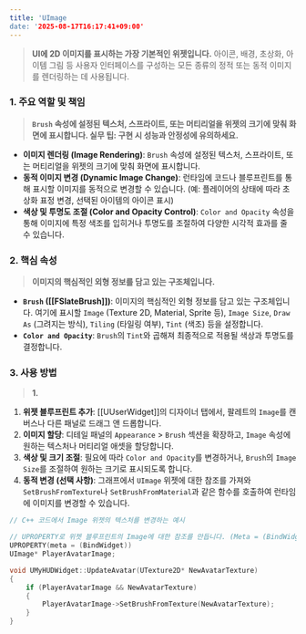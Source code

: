 ```yaml
---
title: 'UImage
date: '2025-08-17T16:17:41+09:00'
---
```



> **UI에 2D 이미지를 표시하는 가장 기본적인 위젯입니다.** 아이콘, 배경, 초상화, 아이템 그림 등 사용자 인터페이스를 구성하는 모든 종류의 정적 또는 동적 이미지를 렌더링하는 데 사용됩니다.

### **1. 주요 역할 및 책임**
> **`Brush` 속성에 설정된 텍스처, 스프라이트, 또는 머티리얼을 위젯의 크기에 맞춰 화면에 표시합니다. 실무 팁: 구현 시 성능과 안정성에 유의하세요.**
* **이미지 렌더링 (Image Rendering)**:
	`Brush` 속성에 설정된 텍스처, 스프라이트, 또는 머티리얼을 위젯의 크기에 맞춰 화면에 표시합니다.
* **동적 이미지 변경 (Dynamic Image Change)**:
	런타임에 코드나 블루프린트를 통해 표시할 이미지를 동적으로 변경할 수 있습니다. (예: 플레이어의 상태에 따라 초상화 표정 변경, 선택된 아이템의 아이콘 표시)
* **색상 및 투명도 조절 (Color and Opacity Control)**:
	`Color and Opacity` 속성을 통해 이미지에 특정 색조를 입히거나 투명도를 조절하여 다양한 시각적 효과를 줄 수 있습니다.

### **2. 핵심 속성**
> **이미지의 핵심적인 외형 정보를 담고 있는 구조체입니다.**
* **`Brush` ([[FSlateBrush]])**:
	이미지의 핵심적인 외형 정보를 담고 있는 구조체입니다. 여기에 표시할 `Image` (Texture 2D, Material, Sprite 등), `Image Size`, `Draw As` (그려지는 방식), `Tiling` (타일링 여부), `Tint` (색조) 등을 설정합니다.
* **`Color and Opacity`**:
	`Brush`의 `Tint`와 곱해져 최종적으로 적용될 색상과 투명도를 결정합니다.

### **3. 사용 방법**
> **1.**
1.  **위젯 블루프린트 추가**:
	[[UUserWidget]]의 디자이너 탭에서, 팔레트의 `Image`를 캔버스나 다른 패널로 드래그 앤 드롭합니다.
2.  **이미지 할당**:
	디테일 패널의 `Appearance` > `Brush` 섹션을 확장하고, `Image` 속성에 원하는 텍스처나 머티리얼 애셋을 할당합니다.
3.  **색상 및 크기 조절**:
	필요에 따라 `Color and Opacity`를 변경하거나, `Brush`의 `Image Size`를 조절하여 원하는 크기로 표시되도록 합니다.
4.  **동적 변경 (선택 사항)**:
	그래프에서 `UImage` 위젯에 대한 참조를 가져와 `SetBrushFromTexture`나 `SetBrushFromMaterial`과 같은 함수를 호출하여 런타임에 이미지를 변경할 수 있습니다.

```cpp
// C++ 코드에서 Image 위젯의 텍스처를 변경하는 예시

// UPROPERTY로 위젯 블루프린트의 Image에 대한 참조를 만듭니다. (Meta = (BindWidget))
UPROPERTY(meta = (BindWidget))
UImage* PlayerAvatarImage;

void UMyHUDWidget::UpdateAvatar(UTexture2D* NewAvatarTexture)
{
    if (PlayerAvatarImage && NewAvatarTexture)
    {
        PlayerAvatarImage->SetBrushFromTexture(NewAvatarTexture);
    }
}
```